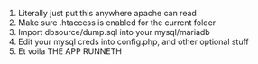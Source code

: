 1. Literally just put this anywhere apache can read
2. Make sure .htaccess is enabled for the current folder
3. Import dbsource/dump.sql into your mysql/mariadb
4. Edit your mysql creds into config.php, and other optional stuff
5. Et voila THE APP RUNNETH

